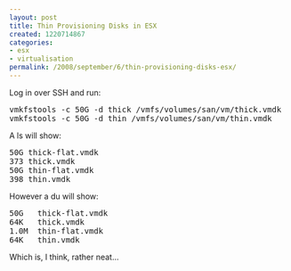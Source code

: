 ```yaml
---
layout: post
title: Thin Provisioning Disks in ESX
created: 1220714867
categories:
- esx
- virtualisation
permalink: /2008/september/6/thin-provisioning-disks-esx/
---
```

<p>Log in over SSH and run:</p> <pre>
vmkfstools -c 50G -d thick /vmfs/volumes/san/vm/thick.vmdk
vmkfstools -c 50G -d thin /vmfs/volumes/san/vm/thin.vmdk
</pre> <p>A ls will show:</p> <pre>
50G thick-flat.vmdk
373 thick.vmdk
50G thin-flat.vmdk
398 thin.vmdk&nbsp;</pre> <p>However a du will show:</p> <pre>
50G   thick-flat.vmdk
64K   thick.vmdk
1.0M  thin-flat.vmdk
64K   thin.vmdk</pre> <p>Which is, I think, rather neat...</p>
